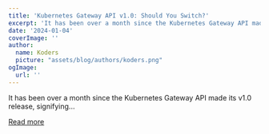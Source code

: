 ```yaml
---
title: 'Kubernetes Gateway API v1.0: Should You Switch?'
excerpt: 'It has been over a month since the Kubernetes Gateway API made its v1.0 release, signifying...'
date: '2024-01-04'
coverImage: ''
author:
  name: Koders
  picture: "assets/blog/authors/koders.png"
ogImage:
  url: ''
---
```


It has been over a month since the Kubernetes Gateway API made its v1.0 release, signifying...

[Read more](https://dev.to/apisix/kubernetes-gateway-api-v10-should-you-switch-45c0)
